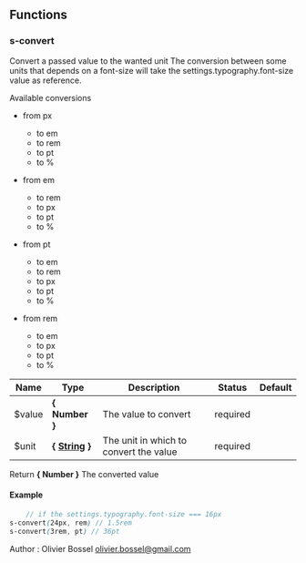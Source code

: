 ## Functions


### s-convert

Convert a passed value to the wanted unit
The conversion between some units that depends on a font-size will take the settings.typography.font-size value as reference.

Available conversions
- from px
	- to em
	- to rem
	- to pt
	- to %

- from em
	- to rem
	- to px
	- to pt
	- to %

- from pt
	- to em
	- to rem
	- to px
	- to pt
	- to %

- from rem
	- to em
	- to px
	- to pt
	- to %



Name  |  Type  |  Description  |  Status  |  Default
------------  |  ------------  |  ------------  |  ------------  |  ------------
$value  |  **{ Number }**  |  The value to convert  |  required  |
$unit  |  **{ [String](http://www.sass-lang.com/documentation/file.SASS_REFERENCE.html#sass-script-strings) }**  |  The unit in which to convert the value  |  required  |

Return **{ Number }** The converted value

#### Example
```scss
	// if the settings.typography.font-size === 16px
s-convert(24px, rem) // 1.5rem
s-convert(3rem, pt) // 36pt
```
Author : Olivier Bossel <olivier.bossel@gmail.com>